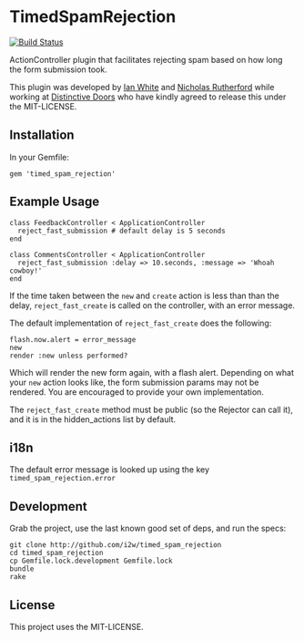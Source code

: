 # TimedSpamRejection

[![Build Status](https://secure.travis-ci.org/i2w/timed_spam_rejection.png?branch=master)](http://travis-ci.org/i2w/timed_spam_rejection)

ActionController plugin that facilitates rejecting spam based on how long the form submission took.

This plugin was developed by [Ian White](http://github.com/ianwhite) and [Nicholas Rutherford](http://github.com/nruth) while working at [Distinctive Doors](http://distinctivedoors.co.uk) who have kindly agreed to release this under the MIT-LICENSE.

## Installation

In your Gemfile:

    gem 'timed_spam_rejection'

## Example Usage

    class FeedbackController < ApplicationController
      reject_fast_submission # default delay is 5 seconds
    end

    class CommentsController < ApplicationController
      reject_fast_submission :delay => 10.seconds, :message => 'Whoah cowboy!'
    end

If the time taken between the `new` and `create` action is less than than the delay, `reject_fast_create`
is called on the controller, with an error message.

The default implementation of `reject_fast_create` does the following:

    flash.now.alert = error_message
    new
    render :new unless performed?
    
Which will render the new form again, with a flash alert.  Depending on what your `new` action looks like, the
form submission params may not be rendered.  You are encouraged to provide your own implementation.

The `reject_fast_create` method must be public (so the Rejector can call it), and it is in the
hidden_actions list by default.

## i18n

The default error message is looked up using the key `timed_spam_rejection.error`

## Development

Grab the project, use the last known good set of deps, and run the specs:

    git clone http://github.com/i2w/timed_spam_rejection
    cd timed_spam_rejection
    cp Gemfile.lock.development Gemfile.lock
    bundle
    rake

## License

This project uses the MIT-LICENSE.